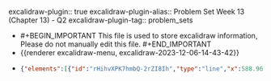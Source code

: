 excalidraw-plugin:: true
excalidraw-plugin-alias:: Problem Set Week 13 (Chapter 13) - Q2
excalidraw-plugin-tag:: problem_sets

- #+BEGIN_IMPORTANT
  This file is used to store excalidraw information, Please do not manually edit this file.
  #+END_IMPORTANT
- {{renderer excalidraw-menu, excalidraw-2023-12-06-14-43-42}}
- ```json
  {"elements":[{"id":"rHihvXPK7hmbQ-2rZI8Ih","type":"line","x":588.9692993164062,"y":204.60074996948242,"width":6.7431640625,"height":415.74847412109375,"angle":0,"strokeColor":"#1e1e1e","backgroundColor":"transparent","fillStyle":"solid","strokeWidth":2,"strokeStyle":"solid","roughness":1,"opacity":100,"groupIds":[],"frameId":null,"roundness":{"type":2},"seed":989517033,"version":78,"versionNonce":1016873545,"isDeleted":true,"boundElements":null,"updated":1701870293137,"link":null,"locked":false,"points":[[0,0],[6.7431640625,415.74847412109375]],"lastCommittedPoint":[6.7431640625,415.74847412109375],"startBinding":null,"endBinding":null,"startArrowhead":null,"endArrowhead":null},{"id":"7kaY_RFvXjG7k7jX5Zw7c","type":"line","x":630.544189453125,"y":201.53408432006836,"width":0,"height":435.1398468017578,"angle":0,"strokeColor":"#1e1e1e","backgroundColor":"transparent","fillStyle":"solid","strokeWidth":2,"strokeStyle":"solid","roughness":1,"opacity":100,"groupIds":[],"frameId":null,"roundness":{"type":2},"seed":1045369129,"version":62,"versionNonce":2040620391,"isDeleted":false,"boundElements":null,"updated":1701870298218,"link":null,"locked":false,"points":[[0,0],[0,435.1398468017578]],"lastCommittedPoint":null,"startBinding":null,"endBinding":null,"startArrowhead":null,"endArrowhead":null},{"id":"-RF1IS897yLEHA2e4BfyB","type":"line","x":621.0980834960938,"y":625.3950004577637,"width":557.8496704101562,"height":0,"angle":0,"strokeColor":"#1e1e1e","backgroundColor":"transparent","fillStyle":"solid","strokeWidth":2,"strokeStyle":"solid","roughness":1,"opacity":100,"groupIds":[],"frameId":null,"roundness":{"type":2},"seed":1262362759,"version":65,"versionNonce":1440514185,"isDeleted":false,"boundElements":null,"updated":1701870305184,"link":null,"locked":false,"points":[[0,0],[557.8496704101562,0]],"lastCommittedPoint":null,"startBinding":null,"endBinding":null,"startArrowhead":null,"endArrowhead":null},{"id":"sFIVO31Rvy9m22nb9aVxm","type":"text","x":467.515380859375,"y":226.36997604370117,"width":47.17994689941406,"height":25,"angle":0,"strokeColor":"#1e1e1e","backgroundColor":"transparent","fillStyle":"solid","strokeWidth":2,"strokeStyle":"solid","roughness":1,"opacity":100,"groupIds":[],"frameId":null,"roundness":null,"seed":1667203369,"version":15,"versionNonce":1090969543,"isDeleted":false,"boundElements":null,"updated":1701870325984,"link":null,"locked":false,"text":"Price","fontSize":20,"fontFamily":1,"textAlign":"left","verticalAlign":"top","baseline":16,"containerId":null,"originalText":"Price","lineHeight":1.25},{"id":"67qPSnw1RM_f2KQ9czQG7","type":"text","x":1095.1466064453125,"y":684.3724784851074,"width":84.49990844726562,"height":25,"angle":0,"strokeColor":"#1e1e1e","backgroundColor":"transparent","fillStyle":"solid","strokeWidth":2,"strokeStyle":"solid","roughness":1,"opacity":100,"groupIds":[],"frameId":null,"roundness":null,"seed":1156950759,"version":20,"versionNonce":1054968967,"isDeleted":false,"boundElements":null,"updated":1701870324134,"link":null,"locked":false,"text":"Quantity","fontSize":20,"fontFamily":1,"textAlign":"left","verticalAlign":"top","baseline":16,"containerId":null,"originalText":"Quantity","lineHeight":1.25},{"id":"9Ww72ByF9_SfbVvrL3V5Q","type":"line","x":630.1875610351562,"y":254.72306442260742,"width":432.82208251953125,"height":371,"angle":0,"strokeColor":"#1971c2","backgroundColor":"transparent","fillStyle":"solid","strokeWidth":2,"strokeStyle":"solid","roughness":1,"opacity":100,"groupIds":[],"frameId":null,"roundness":{"type":2},"seed":1844375017,"version":93,"versionNonce":874430855,"isDeleted":false,"boundElements":null,"updated":1701870363991,"link":null,"locked":false,"points":[[0,0],[432.82208251953125,371]],"lastCommittedPoint":[432.82208251953125,371],"startBinding":null,"endBinding":null,"startArrowhead":null,"endArrowhead":null},{"id":"KzYl7NKaABiZCe7hODptC","type":"text","x":1063,"y":625.0024223327637,"width":9.999984741210938,"height":25,"angle":0,"strokeColor":"#1971c2","backgroundColor":"transparent","fillStyle":"solid","strokeWidth":2,"strokeStyle":"solid","roughness":1,"opacity":100,"groupIds":[],"frameId":null,"roundness":null,"seed":164333897,"version":2,"versionNonce":600738569,"isDeleted":true,"boundElements":null,"updated":1701870365897,"link":null,"locked":false,"text":"","fontSize":20,"fontFamily":1,"textAlign":"left","verticalAlign":"top","baseline":16,"containerId":null,"originalText":"","lineHeight":1.25},{"id":"3XBcCGfJo7xbkD6J-vJkm","type":"line","x":840.343994140625,"y":436.7944450378418,"width":5.08856201171875,"height":187.00662231445312,"angle":0,"strokeColor":"#1e1e1e","backgroundColor":"transparent","fillStyle":"solid","strokeWidth":2,"strokeStyle":"dashed","roughness":1,"opacity":100,"groupIds":[],"frameId":null,"roundness":{"type":2},"seed":489140295,"version":61,"versionNonce":908247369,"isDeleted":false,"boundElements":null,"updated":1701870380919,"link":null,"locked":false,"points":[[0,0],[5.08856201171875,187.00662231445312]],"lastCommittedPoint":[5.08856201171875,187.00662231445312],"startBinding":null,"endBinding":null,"startArrowhead":null,"endArrowhead":null},{"id":"SXVDnEePwh83H4fIjBOAK","type":"text","x":484.8026428222656,"y":425.8794364929199,"width":82.13995361328125,"height":25,"angle":0,"strokeColor":"#1e1e1e","backgroundColor":"transparent","fillStyle":"solid","strokeWidth":2,"strokeStyle":"dashed","roughness":1,"opacity":100,"groupIds":[],"frameId":null,"roundness":null,"seed":216043015,"version":111,"versionNonce":154788233,"isDeleted":false,"boundElements":null,"updated":1701870455253,"link":null,"locked":false,"text":"$21,000","fontSize":20,"fontFamily":1,"textAlign":"left","verticalAlign":"top","baseline":16,"containerId":null,"originalText":"$21,000","lineHeight":1.25},{"id":"eFusUW1wkibzcwdfJTxq4","type":"text","x":844.577392578125,"y":653.0131645202637,"width":12.3599853515625,"height":25,"angle":0,"strokeColor":"#1e1e1e","backgroundColor":"transparent","fillStyle":"solid","strokeWidth":2,"strokeStyle":"dashed","roughness":1,"opacity":100,"groupIds":[],"frameId":null,"roundness":null,"seed":551620969,"version":14,"versionNonce":2057548233,"isDeleted":false,"boundElements":null,"updated":1701870440155,"link":null,"locked":false,"text":"5","fontSize":20,"fontFamily":1,"textAlign":"left","verticalAlign":"top","baseline":16,"containerId":null,"originalText":"5","lineHeight":1.25},{"id":"uYup779gTmXu_WkKX_q5s","type":"line","x":841.8916015625,"y":434.6941337585449,"width":208.90478515625,"height":1.308685302734375,"angle":0,"strokeColor":"#1e1e1e","backgroundColor":"transparent","fillStyle":"solid","strokeWidth":2,"strokeStyle":"dashed","roughness":1,"opacity":100,"groupIds":[],"frameId":null,"roundness":{"type":2},"seed":1154361255,"version":95,"versionNonce":699369897,"isDeleted":false,"boundElements":null,"updated":1701870416028,"link":null,"locked":false,"points":[[0,0],[-208.90478515625,1.308685302734375]],"lastCommittedPoint":[-208.90478515625,1.308685302734375],"startBinding":null,"endBinding":null,"startArrowhead":null,"endArrowhead":null},{"id":"OYi60JUTf-5710DDSV8a2","type":"text","x":632,"y":436.0024223327637,"width":9.999984741210938,"height":25,"angle":0,"strokeColor":"#1e1e1e","backgroundColor":"transparent","fillStyle":"solid","strokeWidth":2,"strokeStyle":"dashed","roughness":1,"opacity":100,"groupIds":[],"frameId":null,"roundness":null,"seed":1087323271,"version":2,"versionNonce":1116800711,"isDeleted":true,"boundElements":null,"updated":1701870417529,"link":null,"locked":false,"text":"","fontSize":20,"fontFamily":1,"textAlign":"left","verticalAlign":"top","baseline":16,"containerId":null,"originalText":"","lineHeight":1.25},{"id":"QbKhO2ZdDLBX34R5_YZmB","type":"line","x":630.9364013671875,"y":478.3693046569824,"width":255.07611083984375,"height":3.18792724609375,"angle":0,"strokeColor":"#f08c00","backgroundColor":"transparent","fillStyle":"solid","strokeWidth":2,"strokeStyle":"dashed","roughness":1,"opacity":100,"groupIds":[],"frameId":null,"roundness":{"type":2},"seed":1054003431,"version":62,"versionNonce":1815026057,"isDeleted":false,"boundElements":null,"updated":1701870477654,"link":null,"locked":false,"points":[[0,0],[255.07611083984375,-3.18792724609375]],"lastCommittedPoint":[255.07611083984375,-3.18792724609375],"startBinding":null,"endBinding":null,"startArrowhead":null,"endArrowhead":null},{"id":"DaD9WNahyeMI1V7_yT1Bl","type":"line","x":886.3084716796875,"y":476.2048149108887,"width":3.97955322265625,"height":151.40460205078125,"angle":0,"strokeColor":"#f08c00","backgroundColor":"transparent","fillStyle":"solid","strokeWidth":2,"strokeStyle":"dashed","roughness":1,"opacity":100,"groupIds":[],"frameId":null,"roundness":{"type":2},"seed":1930974887,"version":70,"versionNonce":810931913,"isDeleted":false,"boundElements":null,"updated":1701870488504,"link":null,"locked":false,"points":[[0,0],[3.97955322265625,151.40460205078125]],"lastCommittedPoint":[3.97955322265625,151.40460205078125],"startBinding":null,"endBinding":null,"startArrowhead":null,"endArrowhead":null},{"id":"BC5UoVGmPqzoZ6wpavqnQ","type":"text","x":890.2196655273438,"y":650.0024223327637,"width":12.79998779296875,"height":25,"angle":0,"strokeColor":"#f08c00","backgroundColor":"transparent","fillStyle":"solid","strokeWidth":2,"strokeStyle":"dashed","roughness":1,"opacity":100,"groupIds":[],"frameId":null,"roundness":null,"seed":1060470633,"version":7,"versionNonce":1419822697,"isDeleted":false,"boundElements":null,"updated":1701870494336,"link":null,"locked":false,"text":"6","fontSize":20,"fontFamily":1,"textAlign":"left","verticalAlign":"top","baseline":16,"containerId":null,"originalText":"6","lineHeight":1.25},{"id":"KE5x186eTeDynU9UjW0kf","type":"text","x":501.89569091796875,"y":475.8780326843262,"width":90.47994995117188,"height":25,"angle":0,"strokeColor":"#f08c00","backgroundColor":"transparent","fillStyle":"solid","strokeWidth":2,"strokeStyle":"dashed","roughness":1,"opacity":100,"groupIds":[],"frameId":null,"roundness":null,"seed":812585737,"version":29,"versionNonce":1513205065,"isDeleted":false,"boundElements":null,"updated":1701870509470,"link":null,"locked":false,"text":"$20,000","fontSize":20,"fontFamily":1,"textAlign":"left","verticalAlign":"top","baseline":16,"containerId":null,"originalText":"$20,000","lineHeight":1.25},{"id":"4XDiwlg_2MjHHO_tH0J1N","type":"freedraw","x":647.4358520507812,"y":461.2636833190918,"width":158.982177734375,"height":3.655059814453125,"angle":0,"strokeColor":"#e03131","backgroundColor":"transparent","fillStyle":"solid","strokeWidth":4,"strokeStyle":"dashed","roughness":1,"opacity":100,"groupIds":[],"frameId":null,"roundness":null,"seed":144893417,"version":76,"versionNonce":1481170023,"isDeleted":false,"boundElements":null,"updated":1701870523254,"link":null,"locked":false,"points":[[0,0],[0.34588623046875,-0.345916748046875],[0.7274169921875,-0.73101806640625],[1.28369140625,-1.283721923828125],[2.371337890625,-1.829315185546875],[2.9632568359375,-1.829315185546875],[3.6728515625,-1.829315185546875],[5.4166259765625,-1.829315185546875],[8.57244873046875,-2.7421875],[10.8189697265625,-2.7421875],[14.75213623046875,-2.7421875],[19.2415771484375,-2.7421875],[22.875244140625,-2.7421875],[25.924072265625,-2.7421875],[30.41357421875,-2.7421875],[32.656494140625,-2.7421875],[35.77313232421875,-2.7421875],[38.9324951171875,-2.7421875],[44.331298828125,-2.7421875],[46.54571533203125,-2.7421875],[47.4300537109375,-2.7421875],[49.22369384765625,-2.7421875],[51.0494384765625,-2.7421875],[53.5562744140625,-2.7421875],[56.24853515625,-2.7421875],[57.161376953125,-2.7421875],[58.98712158203125,-2.7421875],[61.6651611328125,-2.7421875],[64.375244140625,-2.7421875],[67.11383056640625,-2.7421875],[67.96966552734375,-2.7421875],[72.40203857421875,-2.7421875],[75.14068603515625,-3.655059814453125],[76.9664306640625,-3.655059814453125],[78.77789306640625,-3.655059814453125],[83.23529052734375,-3.655059814453125],[87.303955078125,-3.655059814453125],[90.0140380859375,-3.655059814453125],[92.6741943359375,-3.655059814453125],[93.57281494140625,-3.655059814453125],[96.2935791015625,-3.655059814453125],[99.3531494140625,-3.655059814453125],[101.59613037109375,-3.655059814453125],[102.380615234375,-3.655059814453125],[102.94757080078125,-3.655059814453125],[104.5557861328125,-3.655059814453125],[105.46868896484375,-3.655059814453125],[107.29443359375,-3.655059814453125],[108.97039794921875,-3.655059814453125],[110.796142578125,-3.655059814453125],[112.62188720703125,-3.655059814453125],[114.433349609375,-3.655059814453125],[116.2305908203125,-3.655059814453125],[118.05633544921875,-3.655059814453125],[118.96917724609375,-3.655059814453125],[119.88201904296875,-3.655059814453125],[121.707763671875,-3.655059814453125],[123.54425048828125,-3.655059814453125],[124.42144775390625,-3.655059814453125],[126.1651611328125,-3.655059814453125],[127.0067138671875,-3.655059814453125],[128.43310546875,-3.655059814453125],[131.54254150390625,-3.655059814453125],[133.7855224609375,-3.655059814453125],[139.00244140625,-3.655059814453125],[141.869384765625,-3.655059814453125],[149.40771484375,-3.655059814453125],[150.302734375,-3.655059814453125],[152.08929443359375,-3.655059814453125],[152.945068359375,-3.655059814453125],[155.51611328125,-3.655059814453125],[157.34185791015625,-3.655059814453125],[158.25469970703125,-3.655059814453125],[158.982177734375,-3.655059814453125],[158.982177734375,-3.655059814453125]],"pressures":[],"simulatePressure":true,"lastCommittedPoint":[158.982177734375,-3.655059814453125]},{"id":"JsG3YHpKbhS_Tdi_XqvMB","type":"freedraw","x":861.753662109375,"y":494.3195610046387,"width":7.60968017578125,"height":98.52947998046875,"angle":0,"strokeColor":"#2f9e44","backgroundColor":"transparent","fillStyle":"solid","strokeWidth":4,"strokeStyle":"dashed","roughness":1,"opacity":100,"groupIds":[],"frameId":null,"roundness":null,"seed":1792062281,"version":81,"versionNonce":1833420967,"isDeleted":false,"boundElements":null,"updated":1701870536337,"link":null,"locked":false,"points":[[0,0],[0.44219970703125,0.82373046875],[0.44219970703125,2.02899169921875],[0.44219970703125,2.73150634765625],[1.28375244140625,4.41107177734375],[1.28375244140625,5.24188232421875],[2.1146240234375,6.07275390625],[2.1146240234375,6.978515625],[3.01678466796875,8.786376953125],[3.01678466796875,10.3447265625],[3.01678466796875,12.1490478515625],[3.01678466796875,12.987060546875],[3.01678466796875,13.6324462890625],[3.01678466796875,14.40985107421875],[3.88330078125,15.2763671875],[3.88330078125,16.5208740234375],[4.64996337890625,17.283935546875],[4.64996337890625,18.107666015625],[4.64996337890625,18.88861083984375],[4.64996337890625,19.78363037109375],[4.64996337890625,21.54876708984375],[4.64996337890625,23.427978515625],[4.64996337890625,24.8900146484375],[4.64996337890625,25.6959228515625],[4.64996337890625,26.49822998046875],[4.64996337890625,27.2791748046875],[4.64996337890625,27.99591064453125],[4.64996337890625,29.42938232421875],[4.64996337890625,29.971435546875],[4.64996337890625,31.26226806640625],[4.64996337890625,32.01824951171875],[4.64996337890625,32.5638427734375],[4.64996337890625,34.1470947265625],[4.64996337890625,34.98150634765625],[4.64996337890625,35.5592041015625],[4.64996337890625,37.42059326171875],[4.64996337890625,38.3013916015625],[4.64996337890625,39.0430908203125],[4.64996337890625,40.8260498046875],[4.64996337890625,41.7388916015625],[4.64996337890625,42.63751220703125],[4.64996337890625,43.95330810546875],[4.64996337890625,44.60943603515625],[4.64996337890625,45.326171875],[4.64996337890625,47.29815673828125],[4.64996337890625,48.1824951171875],[4.64996337890625,48.927734375],[4.64996337890625,51.18499755859375],[4.64996337890625,51.82330322265625],[4.64996337890625,54.00201416015625],[4.64996337890625,56.39117431640625],[4.64996337890625,58.65911865234375],[4.64996337890625,61.45123291015625],[4.64996337890625,63.69415283203125],[4.64996337890625,64.457275390625],[4.64996337890625,65.88360595703125],[4.64996337890625,66.60394287109375],[4.64996337890625,67.470458984375],[5.4879150390625,69.153564453125],[5.4879150390625,69.9986572265625],[5.4879150390625,73.3114013671875],[5.4879150390625,74.1529541015625],[5.4879150390625,74.61297607421875],[5.4879150390625,76.6776123046875],[5.4879150390625,77.415771484375],[6.3402099609375,78.26800537109375],[6.3402099609375,79.1380615234375],[6.3402099609375,80.4111328125],[6.3402099609375,83.38153076171875],[6.3402099609375,87.72479248046875],[6.3402099609375,89.91424560546875],[6.9285888671875,90.50262451171875],[6.9285888671875,91.0517578125],[6.9285888671875,92.30340576171875],[6.9285888671875,93.7261962890625],[6.9285888671875,94.92791748046875],[7.60968017578125,96.29010009765625],[7.60968017578125,97.70574951171875],[7.60968017578125,98.52947998046875],[7.60968017578125,98.52947998046875]],"pressures":[],"simulatePressure":true,"lastCommittedPoint":[7.60968017578125,98.52947998046875]},{"id":"k56wAwH7wo1vdY53TkpZr","type":"text","x":985.3438720703125,"y":463.3462944030762,"width":241.61972045898438,"height":25,"angle":0,"strokeColor":"#2f9e44","backgroundColor":"transparent","fillStyle":"solid","strokeWidth":4,"strokeStyle":"dashed","roughness":1,"opacity":100,"groupIds":[],"frameId":null,"roundness":null,"seed":338344713,"version":29,"versionNonce":1116374759,"isDeleted":false,"boundElements":[{"id":"MME_vYMoLaJLO84ku_m8S","type":"arrow"}],"updated":1701870625055,"link":null,"locked":false,"text":"Quantity effect (gained)","fontSize":20,"fontFamily":1,"textAlign":"left","verticalAlign":"top","baseline":16,"containerId":null,"originalText":"Quantity effect (gained)","lineHeight":1.25},{"id":"MME_vYMoLaJLO84ku_m8S","type":"arrow","x":970.6240563146933,"y":462.17945227060517,"width":97.42386100219335,"height":47.26959228515625,"angle":0,"strokeColor":"#2f9e44","backgroundColor":"transparent","fillStyle":"solid","strokeWidth":2,"strokeStyle":"solid","roughness":1,"opacity":100,"groupIds":[],"frameId":null,"roundness":{"type":2},"seed":2040794919,"version":44,"versionNonce":763826695,"isDeleted":false,"boundElements":null,"updated":1701870625056,"link":null,"locked":false,"points":[[0,0],[-56.3696007482871,-4.699185699560246],[-97.42386100219335,42.570406585596004]],"lastCommittedPoint":null,"startBinding":{"elementId":"k56wAwH7wo1vdY53TkpZr","focus":0.10493781608595473,"gap":14.7659912109375},"endBinding":null,"startArrowhead":null,"endArrowhead":"arrow"},{"id":"s4Rj1KhpS9x72OLOYLHPj","type":"text","x":778.6065063476562,"y":336.41511154174805,"width":183.3997802734375,"height":25,"angle":0,"strokeColor":"#e03131","backgroundColor":"transparent","fillStyle":"solid","strokeWidth":2,"strokeStyle":"solid","roughness":1,"opacity":100,"groupIds":[],"frameId":null,"roundness":null,"seed":62412937,"version":50,"versionNonce":145035303,"isDeleted":false,"boundElements":[{"id":"dUF4uq9ym8_2p7_pOZzg4","type":"arrow"}],"updated":1701870621322,"link":null,"locked":false,"text":"Price effect (lost)","fontSize":20,"fontFamily":1,"textAlign":"left","verticalAlign":"top","baseline":16,"containerId":null,"originalText":"Price effect (lost)","lineHeight":1.25},{"id":"dUF4uq9ym8_2p7_pOZzg4","type":"arrow","x":773.9575805664064,"y":351.18306300999825,"width":60.466918945312614,"height":94.48336078760917,"angle":0,"strokeColor":"#e03131","backgroundColor":"transparent","fillStyle":"solid","strokeWidth":2,"strokeStyle":"solid","roughness":1,"opacity":100,"groupIds":[],"frameId":null,"roundness":{"type":2},"seed":56788935,"version":80,"versionNonce":2046718791,"isDeleted":false,"boundElements":null,"updated":1701870621323,"link":null,"locked":false,"points":[[0,0],[-52.054992675781364,31.987358590343547],[-60.466918945312614,94.48336078760917]],"lastCommittedPoint":null,"startBinding":{"elementId":"s4Rj1KhpS9x72OLOYLHPj","focus":0.8269944808048395,"gap":4.64892578125},"endBinding":null,"startArrowhead":null,"endArrowhead":"arrow"},{"id":"A6BzFdvC6aCYLU_cFW-is","type":"text","x":1158,"y":472.0024223327637,"width":9.999984741210938,"height":25,"angle":0,"strokeColor":"#e03131","backgroundColor":"transparent","fillStyle":"solid","strokeWidth":2,"strokeStyle":"solid","roughness":1,"opacity":100,"groupIds":[],"frameId":null,"roundness":null,"seed":697783017,"version":2,"versionNonce":489450665,"isDeleted":true,"boundElements":null,"updated":1701870600431,"link":null,"locked":false,"text":"","fontSize":20,"fontFamily":1,"textAlign":"left","verticalAlign":"top","baseline":16,"containerId":null,"originalText":"","lineHeight":1.25},{"id":"kpDvkq6ZDH0AWMrVGXgJd","type":"text","x":1148,"y":473.0024223327637,"width":9.999984741210938,"height":25,"angle":0,"strokeColor":"#e03131","backgroundColor":"transparent","fillStyle":"solid","strokeWidth":2,"strokeStyle":"solid","roughness":1,"opacity":100,"groupIds":[],"frameId":null,"roundness":null,"seed":467954055,"version":2,"versionNonce":301921223,"isDeleted":true,"boundElements":null,"updated":1701870601116,"link":null,"locked":false,"text":"","fontSize":20,"fontFamily":1,"textAlign":"left","verticalAlign":"top","baseline":16,"containerId":null,"originalText":"","lineHeight":1.25},{"id":"pR5UYA9raO98_QcTqqHoF","type":"text","x":1073,"y":583.0024223327637,"width":73.25993347167969,"height":25,"angle":0,"strokeColor":"#1971c2","backgroundColor":"transparent","fillStyle":"solid","strokeWidth":2,"strokeStyle":"solid","roughness":1,"opacity":100,"groupIds":[],"frameId":null,"roundness":null,"seed":380145577,"version":8,"versionNonce":210470215,"isDeleted":false,"boundElements":null,"updated":1701870631289,"link":null,"locked":false,"text":"Demand","fontSize":20,"fontFamily":1,"textAlign":"left","verticalAlign":"top","baseline":16,"containerId":null,"originalText":"Demand","lineHeight":1.25}],"files":{},"appState":{"gridSize":null,"viewBackgroundColor":"#ffffff","zoom":{"value":1},"offsetTop":19.997577667236328,"offsetLeft":0,"scrollX":0,"scrollY":0,"viewModeEnabled":false,"zenModeEnabled":false}}
  ```